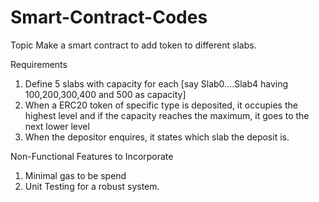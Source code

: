 # Smart-Contract-Codes
Topic 
Make a smart contract to add token to different slabs. 


Requirements 
1. Define 5 slabs with capacity for each [say Slab0….Slab4 having 100,200,300,400 and  500 as capacity] 
2. When a ERC20 token of specific type is deposited, it occupies the highest level and if  the capacity reaches the maximum, it goes to the next lower level 
3. When the depositor enquires, it states which slab the deposit is. 


Non-Functional Features to Incorporate 
1. Minimal gas to be spend 
2. Unit Testing for a robust system. 

